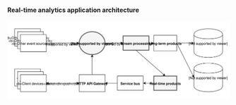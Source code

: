 #### Real-time analytics application architecture
  
![real-time analytics application architecture](resources/real-time-analytics-application-architecture.svg)


